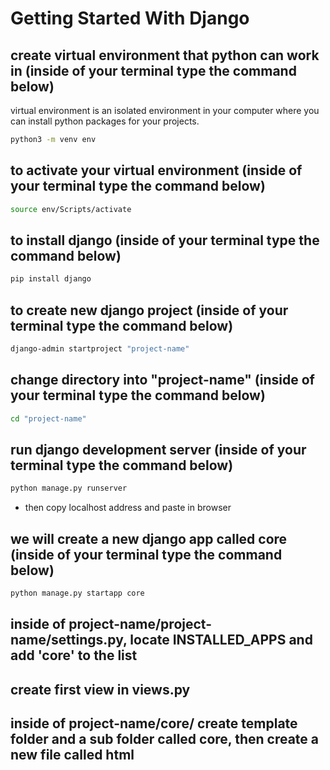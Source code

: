 # Getting Started With Django

## create virtual environment that python can work in (inside of your terminal type the command below)

virtual environment is an isolated environment in your computer where you can install python packages for your projects.

```bash
python3 -m venv env
```

## to activate your virtual environment (inside of your terminal type the command below)

```bash
source env/Scripts/activate
```

## to install django (inside of your terminal type the command below)

```bash
pip install django
```

## to create new django project (inside of your terminal type the command below)

```bash
django-admin startproject "project-name"
```

## change directory into "project-name" (inside of your terminal type the command below)

```bash
cd "project-name"
```

## run django development server (inside of your terminal type the command below)

```bash
python manage.py runserver
```

- then copy localhost address and paste in browser

## we will create a new django app called core (inside of your terminal type the command below)

```bash
python manage.py startapp core
```

## inside of project-name/project-name/settings.py, locate INSTALLED_APPS and add 'core' to the list

## create first view in views.py

## inside of project-name/core/ create template folder and a sub folder called core, then create a new file called html
